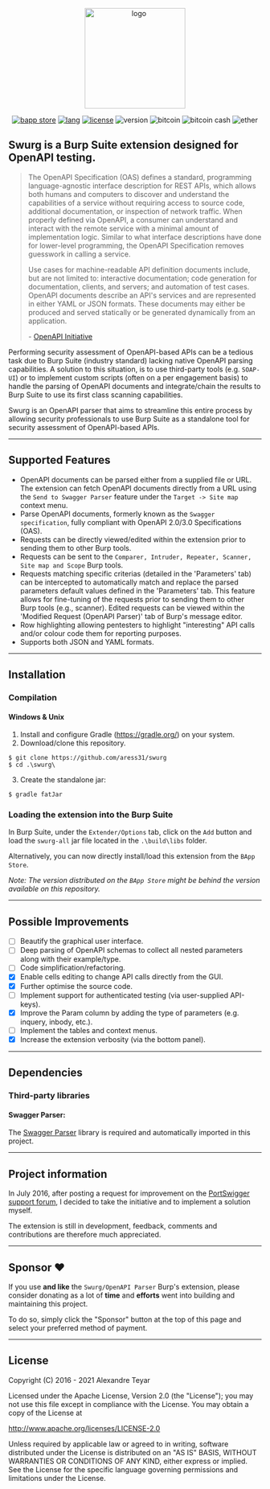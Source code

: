 <p align="center">
  <img alt="logo" src="https://raw.githubusercontent.com/AresS31/swurg/dev/images/logo3.png" height="200">
  <p align="center">
      <a href="https://portswigger.net/bappstore/6bf7574b632847faaaa4eb5e42f1757c"><img alt="bapp store" src="https://img.shields.io/badge/BApp-Published-orange.svg"></a>
      <a href="https://www.java.com"><img alt="lang" src="https://img.shields.io/badge/Lang-Java-blue.svg"></a>
      <a href="https://opensource.org/licenses/Apache-2.0"><img alt="license" src="https://img.shields.io/badge/License-Apache%202.0-red.svg"></a>
      <img alt="version" src="https://img.shields.io/badge/Version-2.3-green.svg">
      <img alt="bitcoin" src="https://img.shields.io/badge/Bitcoin-15aFaQaW9cxa4tRocax349JJ7RKyj7YV1p-yellow.svg">
      <img alt="bitcoin cash" src="https://img.shields.io/badge/Bitcoin%20Cash-qqez5ed5wjpwq9znyuhd2hdg86nquqpjcgkm3t8mg3-yellow.svg">
      <img alt="ether" src="https://img.shields.io/badge/Ether-0x70bC178EC44500C17B554E62BC31EA2B6251f64B-yellow.svg">
  </p>
</p>

## Swurg is a Burp Suite extension designed for OpenAPI testing.

> The OpenAPI Specification (OAS) defines a standard, programming language-agnostic interface description for REST APIs, which allows both humans and computers to discover and understand the capabilities of a service without requiring access to source code, additional documentation, or inspection of network traffic. When properly defined via OpenAPI, a consumer can understand and interact with the remote service with a minimal amount of implementation logic. Similar to what interface descriptions have done for lower-level programming, the OpenAPI Specification removes guesswork in calling a service.
>
> Use cases for machine-readable API definition documents include, but are not limited to: interactive documentation; code generation for documentation, clients, and servers; and automation of test cases. OpenAPI documents describe an API's services and are represented in either YAML or JSON formats. These documents may either be produced and served statically or be generated dynamically from an application.
>
> \- [OpenAPI Initiative](https://github.com/OAI/OpenAPI-Specification)

Performing security assessment of OpenAPI-based APIs can be a tedious task due to Burp Suite (industry standard) lacking native OpenAPI parsing capabilities. A solution to this situation, is to use third-party tools (e.g. `SOAP-UI`) or to implement custom scripts (often on a per engagement basis) to handle the parsing of OpenAPI documents and integrate/chain the results to Burp Suite to use its first class scanning capabilities.

Swurg is an OpenAPI parser that aims to streamline this entire process by allowing security professionals to use Burp Suite as a standalone tool for security assessment of OpenAPI-based APIs.

---

## Supported Features

- OpenAPI documents can be parsed either from a supplied file or URL. The extension can fetch OpenAPI documents directly from a URL using the `Send to Swagger Parser` feature under the `Target -> Site map` context menu.
- Parse OpenAPI documents, formerly known as the `Swagger specification`, fully compliant with OpenAPI 2.0/3.0 Specifications (OAS).
- Requests can be directly viewed/edited within the extension prior to sending them to other Burp tools.
- Requests can be sent to the `Comparer, Intruder, Repeater, Scanner, Site map and Scope` Burp tools.
- Requests matching specific criterias (detailed in the 'Parameters' tab) can be intercepted to automatically match and replace the parsed parameters default values defined in the 'Parameters' tab. This feature allows for fine-tuning of the requests prior to sending them to other Burp tools (e.g., scanner). Edited requests can be viewed within the 'Modified Request (OpenAPI Parser)' tab of Burp's message editor.
- Row highlighting allowing pentesters to highlight "interesting" API calls and/or colour code them for reporting purposes.
- Supports both JSON and YAML formats.

---

## Installation

### Compilation

#### Windows & Unix

1. Install and configure Gradle (<https://gradle.org/>) on your system.
2. Download/clone this repository.

```shell
$ git clone https://github.com/aress31/swurg
$ cd .\swurg\
```

3. Create the standalone jar:

```shell
$ gradle fatJar
```

### Loading the extension into the Burp Suite

In Burp Suite, under the `Extender/Options` tab, click on the `Add` button and load the `swurg-all` jar file located in the `.\build\libs` folder.

Alternatively, you can now directly install/load this extension from the `BApp Store`.

_Note: The version distributed on the `BApp Store` might be behind the version available on this repository._

---

## Possible Improvements

- [ ] Beautify the graphical user interface.
- [ ] Deep parsing of OpenAPI schemas to collect all nested parameters along with their example/type.
- [ ] Code simplification/refactoring.
- [x] Enable cells editing to change API calls directly from the GUI.
- [x] Further optimise the source code.
- [ ] Implement support for authenticated testing (via user-supplied API-keys).
- [x] Improve the Param column by adding the type of parameters (e.g. inquery, inbody, etc.).
- [ ] Implement the tables and context menus.
- [x] Increase the extension verbosity (via the bottom panel).

---

## Dependencies

### Third-party libraries

#### Swagger Parser:

The [Swagger Parser](https://mvnrepository.com/artifact/io.swagger.parser.v3/swagger-parser) library is required and automatically imported in this project.

---

## Project information

In July 2016, after posting a request for improvement on the [PortSwigger support forum](https://support.portswigger.net/customer/portal/questions/16358278-swagger-parser-and-wsdler-improvement), I decided to take the initiative and to implement a solution myself.

The extension is still in development, feedback, comments and contributions are therefore much appreciated.

---

## Sponsor ♥

If you use **and like** the `Swurg/OpenAPI Parser` Burp's extension, please consider donating as a lot of **time** and **efforts** went into building and maintaining this project.

To do so, simply click the "Sponsor" button at the top of this page and select your preferred method of payment.

---

## License

Copyright (C) 2016 - 2021 Alexandre Teyar

Licensed under the Apache License, Version 2.0 (the "License");
you may not use this file except in compliance with the License.
You may obtain a copy of the License at

<http://www.apache.org/licenses/LICENSE-2.0>

Unless required by applicable law or agreed to in writing, software
distributed under the License is distributed on an "AS IS" BASIS,
WITHOUT WARRANTIES OR CONDITIONS OF ANY KIND, either express or implied.
See the License for the specific language governing permissions and
limitations under the License.
